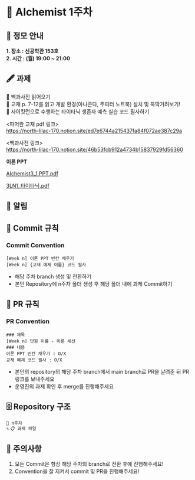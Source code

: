 # 💠 AIchemist 1주차 

## 🌻 정모 안내
**1. 장소 : 신공학관 153호**   
**2. 시간 : (월) 19:00 ~ 21:00**

## 🖋 과제
💠 백과사전 읽어오기   
💠 교재 p. 7-12를 읽고 개발 환경(아나콘다, 주피터 노트북) 설치 및 뚝딱거려보기!   
💠 사이킷런으로 수행하는 타이타닉 생존자 예측 실습 코드 필사하기   

<파머완 교재 pdf 링크>   
https://north-lilac-170.notion.site/ed7e6744a215437fa84f072ae387c29a   

<백과사전 링크>   
https://north-lilac-170.notion.site/46b53fcb912a4734b15837929fd56360   

**이론 PPT**

[AIchemist3_1.PPT.pdf](https://github.com/user-attachments/files/16833857/AIchemist3_1.PPT.pdf)

[3LN1_타이타닉.pdf](https://github.com/user-attachments/files/16834336/3LN1_.pdf)


## 🚨 알림

## 🌱 Commit 규칙   
### Commit Convention
    [Week n] 이론 PPT 빈칸 채우기
    [Week n] {교재 예제 이름} 코드 필사 
+ 해당 주차 branch 생성 및 전환하기 
+ 본인 Repository에 n주차 폴더 생성 후 해당 폴더 내에 과제 Commit하기   
## 🌱 PR 규칙          
### PR Convention
    ### 제목
    [Week n] 단원 이름 - 이론 세션
    ### 내용
    이론 PPT 빈칸 채우기 : O/X
    교재 예제 코드 필사 : O/X
+ 본인의 repository의 해당 주차 branch에서 main branch로 PR을 날려준 뒤 PR 링크를 보내주세요
+ 운영진의 과제 확인 후 merge를 진행해주세요 

## 🗄 Repository 구조
```bash
📁 n주차
ㄴ📋 과제 파일
```

## 🚨 주의사항   
1. 모든 Commit은 항상 해당 주차의 branch로 전환 후에 진행해주세요!
2. Convention을 잘 지켜서 commit 및 PR을 진행해주세요!
